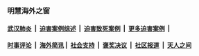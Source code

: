 
### 明慧海外之窗

####  [武汉肺炎](indexes/365.md?t=06270901) &nbsp;|&nbsp;  [迫害案例综述](indexes/328.md?t=06270901) &nbsp;|&nbsp; [迫害致死案例](indexes/277.md?t=06270901)  &nbsp;|&nbsp; [更多迫害案例](indexes/81.md?t=06270901)  &nbsp;|&nbsp; 
####  [时事评论](indexes/19.md?t=06270901) &nbsp;|&nbsp; [海外简讯](indexes/245.md?t=06270901)&nbsp;|&nbsp;  [社会支持](indexes/140.md?t=06270901) &nbsp;|&nbsp; [褒奖决议](indexes/282.md?t=06270901) &nbsp;|&nbsp; [社区报道](indexes/91.md?t=06270901)  &nbsp;|&nbsp; [天人之间](indexes/78.md?t=06270901) 

